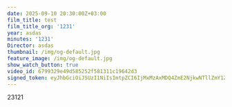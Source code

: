 ```yaml
---
date: 2025-09-10 20:30:00Z+03:00
film_title: test
film_title_org: '1231'
year: asdas
minutes: '1231'
Director: asdas
thumbnail: /img/og-default.jpg
feature_image: /img/og-default.jpg
show_watch_button: true
video_id: 6799329e49d585252f581311c19642d3
signed_token: eyJhbGciOiJSUzI1NiIsImtpZCI6IjMxMzAxMDQ4ZmE2NjkwNTllZmY1ZjFiNGFiNmQxOGMwIn0.eyJzdWIiOiI2Nzk5MzI5ZTQ5ZDU4NTI1MmY1ODEzMTFjMTk2NDJkMyIsImtpZCI6IjMxMzAxMDQ4ZmE2NjkwNTllZmY1ZjFiNGFiNmQxOGMwIiwiZXhwIjoiMTc1NzY1Mzc4NSIsIm5iZiI6IjE3NTc1NjM3ODYifQ.jp4I3Dvcr-W2GZi74VaazUEvdwNseFbf5SHQ8WdrfPStJ9voPL7xtP4ZRxj-33CZ7m7hB_0ETc6AsFpGII7I01CFaELRdtwnHgtPyDmkxHMfJpL9urd_UuIlk7cD6fNhM_dxj78fpIqVXCm9mWP2yG6YF4RJllDuaX3KsVPBpfNjZEkfHnB3ttMgu32ExJPsubxlKWWliO6pOegPc4EZ14YCJYlvt9YDgseP5qTRhNDJxlOi5Shro8JYPeefSQysNp4bATpwjYgVQDZA3ylrXth6ycgoGuLRKmSvl3mf2TZCK8clvyZeERcpheXRV16MRVQ5S-nz7RMKPUscb6FwqQ
---
```

23121
